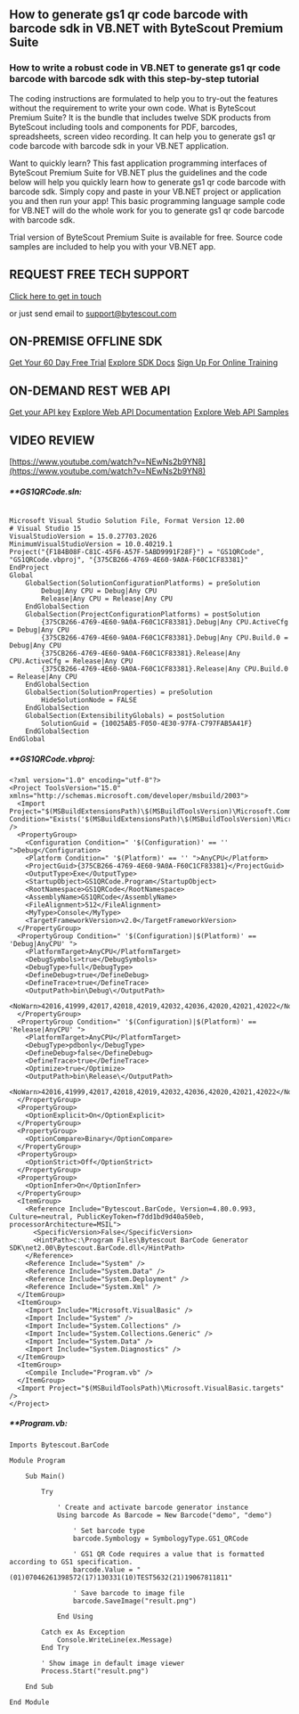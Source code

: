 ## How to generate gs1 qr code barcode with barcode sdk in VB.NET with ByteScout Premium Suite

### How to write a robust code in VB.NET to generate gs1 qr code barcode with barcode sdk with this step-by-step tutorial

The coding instructions are formulated to help you to try-out the features without the requirement to write your own code. What is ByteScout Premium Suite? It is the bundle that includes twelve SDK products from ByteScout including tools and components for PDF, barcodes, spreadsheets, screen video recording. It can help you to generate gs1 qr code barcode with barcode sdk in your VB.NET application.

Want to quickly learn? This fast application programming interfaces of ByteScout Premium Suite for VB.NET plus the guidelines and the code below will help you quickly learn how to generate gs1 qr code barcode with barcode sdk.  Simply copy and paste in your VB.NET project or application you and then run your app! This basic programming language sample code for VB.NET will do the whole work for you to generate gs1 qr code barcode with barcode sdk.

Trial version of ByteScout Premium Suite is available for free. Source code samples are included to help you with your VB.NET app.

## REQUEST FREE TECH SUPPORT

[Click here to get in touch](https://bytescout.zendesk.com/hc/en-us/requests/new?subject=ByteScout%20Premium%20Suite%20Question)

or just send email to [support@bytescout.com](mailto:support@bytescout.com?subject=ByteScout%20Premium%20Suite%20Question) 

## ON-PREMISE OFFLINE SDK 

[Get Your 60 Day Free Trial](https://bytescout.com/download/web-installer?utm_source=github-readme)
[Explore SDK Docs](https://bytescout.com/documentation/index.html?utm_source=github-readme)
[Sign Up For Online Training](https://academy.bytescout.com/)


## ON-DEMAND REST WEB API

[Get your API key](https://pdf.co/documentation/api?utm_source=github-readme)
[Explore Web API Documentation](https://pdf.co/documentation/api?utm_source=github-readme)
[Explore Web API Samples](https://github.com/bytescout/ByteScout-SDK-SourceCode/tree/master/PDF.co%20Web%20API)

## VIDEO REVIEW

[https://www.youtube.com/watch?v=NEwNs2b9YN8](https://www.youtube.com/watch?v=NEwNs2b9YN8)




<!-- code block begin -->

##### ****GS1QRCode.sln:**
    
```

Microsoft Visual Studio Solution File, Format Version 12.00
# Visual Studio 15
VisualStudioVersion = 15.0.27703.2026
MinimumVisualStudioVersion = 10.0.40219.1
Project("{F184B08F-C81C-45F6-A57F-5ABD9991F28F}") = "GS1QRCode", "GS1QRCode.vbproj", "{375CB266-4769-4E60-9A0A-F60C1CF83381}"
EndProject
Global
	GlobalSection(SolutionConfigurationPlatforms) = preSolution
		Debug|Any CPU = Debug|Any CPU
		Release|Any CPU = Release|Any CPU
	EndGlobalSection
	GlobalSection(ProjectConfigurationPlatforms) = postSolution
		{375CB266-4769-4E60-9A0A-F60C1CF83381}.Debug|Any CPU.ActiveCfg = Debug|Any CPU
		{375CB266-4769-4E60-9A0A-F60C1CF83381}.Debug|Any CPU.Build.0 = Debug|Any CPU
		{375CB266-4769-4E60-9A0A-F60C1CF83381}.Release|Any CPU.ActiveCfg = Release|Any CPU
		{375CB266-4769-4E60-9A0A-F60C1CF83381}.Release|Any CPU.Build.0 = Release|Any CPU
	EndGlobalSection
	GlobalSection(SolutionProperties) = preSolution
		HideSolutionNode = FALSE
	EndGlobalSection
	GlobalSection(ExtensibilityGlobals) = postSolution
		SolutionGuid = {10025AB5-F050-4E30-97FA-C797FAB5A41F}
	EndGlobalSection
EndGlobal

```

<!-- code block end -->    

<!-- code block begin -->

##### ****GS1QRCode.vbproj:**
    
```
<?xml version="1.0" encoding="utf-8"?>
<Project ToolsVersion="15.0" xmlns="http://schemas.microsoft.com/developer/msbuild/2003">
  <Import Project="$(MSBuildExtensionsPath)\$(MSBuildToolsVersion)\Microsoft.Common.props" Condition="Exists('$(MSBuildExtensionsPath)\$(MSBuildToolsVersion)\Microsoft.Common.props')" />
  <PropertyGroup>
    <Configuration Condition=" '$(Configuration)' == '' ">Debug</Configuration>
    <Platform Condition=" '$(Platform)' == '' ">AnyCPU</Platform>
    <ProjectGuid>{375CB266-4769-4E60-9A0A-F60C1CF83381}</ProjectGuid>
    <OutputType>Exe</OutputType>
    <StartupObject>GS1QRCode.Program</StartupObject>
    <RootNamespace>GS1QRCode</RootNamespace>
    <AssemblyName>GS1QRCode</AssemblyName>
    <FileAlignment>512</FileAlignment>
    <MyType>Console</MyType>
    <TargetFrameworkVersion>v2.0</TargetFrameworkVersion>
  </PropertyGroup>
  <PropertyGroup Condition=" '$(Configuration)|$(Platform)' == 'Debug|AnyCPU' ">
    <PlatformTarget>AnyCPU</PlatformTarget>
    <DebugSymbols>true</DebugSymbols>
    <DebugType>full</DebugType>
    <DefineDebug>true</DefineDebug>
    <DefineTrace>true</DefineTrace>
    <OutputPath>bin\Debug\</OutputPath>
    <NoWarn>42016,41999,42017,42018,42019,42032,42036,42020,42021,42022</NoWarn>
  </PropertyGroup>
  <PropertyGroup Condition=" '$(Configuration)|$(Platform)' == 'Release|AnyCPU' ">
    <PlatformTarget>AnyCPU</PlatformTarget>
    <DebugType>pdbonly</DebugType>
    <DefineDebug>false</DefineDebug>
    <DefineTrace>true</DefineTrace>
    <Optimize>true</Optimize>
    <OutputPath>bin\Release\</OutputPath>
    <NoWarn>42016,41999,42017,42018,42019,42032,42036,42020,42021,42022</NoWarn>
  </PropertyGroup>
  <PropertyGroup>
    <OptionExplicit>On</OptionExplicit>
  </PropertyGroup>
  <PropertyGroup>
    <OptionCompare>Binary</OptionCompare>
  </PropertyGroup>
  <PropertyGroup>
    <OptionStrict>Off</OptionStrict>
  </PropertyGroup>
  <PropertyGroup>
    <OptionInfer>On</OptionInfer>
  </PropertyGroup>
  <ItemGroup>
    <Reference Include="Bytescout.BarCode, Version=4.80.0.993, Culture=neutral, PublicKeyToken=f7dd1bd9d40a50eb, processorArchitecture=MSIL">
      <SpecificVersion>False</SpecificVersion>
      <HintPath>c:\Program Files\Bytescout BarCode Generator SDK\net2.00\Bytescout.BarCode.dll</HintPath>
    </Reference>
    <Reference Include="System" />
    <Reference Include="System.Data" />
    <Reference Include="System.Deployment" />
    <Reference Include="System.Xml" />
  </ItemGroup>
  <ItemGroup>
    <Import Include="Microsoft.VisualBasic" />
    <Import Include="System" />
    <Import Include="System.Collections" />
    <Import Include="System.Collections.Generic" />
    <Import Include="System.Data" />
    <Import Include="System.Diagnostics" />
  </ItemGroup>
  <ItemGroup>
    <Compile Include="Program.vb" />
  </ItemGroup>
  <Import Project="$(MSBuildToolsPath)\Microsoft.VisualBasic.targets" />
</Project>
```

<!-- code block end -->    

<!-- code block begin -->

##### ****Program.vb:**
    
```
Imports Bytescout.BarCode

Module Program

    Sub Main()

        Try

            ' Create and activate barcode generator instance
            Using barcode As Barcode = New Barcode("demo", "demo")

                ' Set barcode type
                barcode.Symbology = SymbologyType.GS1_QRCode

                ' GS1 QR Code requires a value that is formatted according to GS1 specification.
                barcode.Value = "(01)07046261398572(17)130331(10)TEST5632(21)19067811811"

                ' Save barcode to image file
                barcode.SaveImage("result.png")

            End Using

        Catch ex As Exception
            Console.WriteLine(ex.Message)
        End Try

        ' Show image in default image viewer
        Process.Start("result.png")

    End Sub

End Module

```

<!-- code block end -->